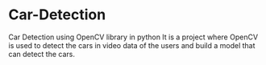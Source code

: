 # Car-Detection
Car Detection using OpenCV library in python It is a project where OpenCV is used to detect the cars in video data of the users and build a model that can detect the cars.
